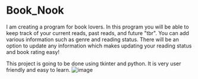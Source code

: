 # Book_Nook
I am creating a program for book lovers. In this program you will be able to keep track of your current reads, past reads, and future "tbr". You can add various information such as genre and reading status. There will be an option to update any information which makes updating your reading status and book rating easy!

This project is going to be done using tkinter and python. It is very user friendly and easy to learn. 
![image](https://github.com/ksu-is/Book_Nook/assets/142240773/5c8bdf4a-cbf4-485c-a159-2987258acf18)
